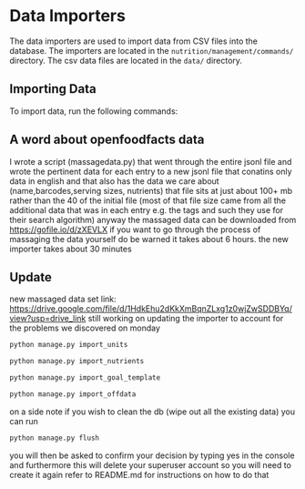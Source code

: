 # Data Importers

The data importers are used to import data from CSV files into the database. The importers are located in the `nutrition/management/commands/` directory. The csv data files are located in the `data/` directory.

## Importing Data

To import data, run the following commands:

## A word about openfoodfacts data

I wrote a script (massagedata.py) that went through the entire jsonl file and wrote the pertinent data for each entry to a new jsonl file
that conatins only data in english and that also has the data we care about (name,barcodes,serving sizes, nutrients) that file sits at just about
100+ mb rather than the 40 of the initial file (most of that file size came from all the additional data that was in each entry e.g. the tags and such they use for their search
algorithm) anyway the massaged data can be downloaded from https://gofile.io/d/zXEVLX if you want to go through the process of massaging the data yourself do be warned it takes
about 6 hours. the new importer takes about 30 minutes

## Update

new massaged data set link: https://drive.google.com/file/d/1HdkEhu2dKkXmBqnZLxg1z0wjZwSDDBYq/view?usp=drive_link
still working on updating the importer to account for the problems we discovered on monday


```bash
python manage.py import_units
```
```bash
python manage.py import_nutrients
```
```bash
python manage.py import_goal_template
```
```bash
python manage.py import_offdata
```

on a side note if you wish to clean the db (wipe out all the existing data) you can run

```bash
python manage.py flush
```
you will then be asked to confirm your decision by typing yes in the console and furthermore this will delete your superuser account so you will need to create it again
refer to README.md for instructions on how to do that
